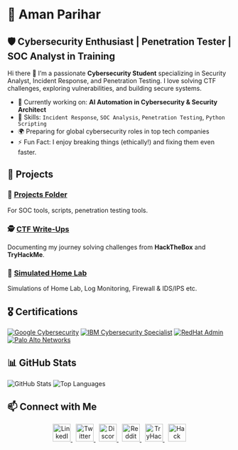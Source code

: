 # 🚀 Aman Parihar

## 🛡️ Cybersecurity Enthusiast | Penetration Tester | SOC Analyst in Training

Hi there 👋 I’m a passionate **Cybersecurity Student** specializing in Security Analyst, Incident Response, and Penetration Testing. I love solving CTF challenges, exploring vulnerabilities, and building secure systems.

- 🎯 Currently working on: **AI Automation in Cybersecurity & Security Architect**  
- 🔐 Skills: `Incident Response`, `SOC Analysis`, `Penetration Testing`, `Python Scripting`  
- 🌍 Preparing for global cybersecurity roles in top tech companies  
- ⚡ Fun Fact: I enjoy breaking things (ethically!) and fixing them even faster.



## 📂 Projects
### 🚨 [Projects Folder](https://github.com/yourproject)
For SOC tools, scripts, penetration testing tools.

### 🕵️ [CTF Write-Ups](https://github.com/yourCTFwriteups)
Documenting my journey solving challenges from **HackTheBox** and **TryHackMe**.

### 🧪 [Simulated Home Lab](https://github.com/yourmalwareanalysis)
Simulations of Home Lab, Log Monitoring, Firewall & IDS/IPS etc.

## 🎖️ Certifications
[![Google Cybersecurity](https://img.shields.io/badge/Google-Cybersecurity-blue?logo=google&logoColor=white)](https://www.coursera.org/account/accomplishments/specialization/TKA87KW647CS)
[![IBM Cybersecurity Specialist](https://img.shields.io/badge/IBM-Cybersecurity_Specialist-black?logo=ibm&logoColor=white)](https://www.coursera.org/account/accomplishments/specialization/TST8DKX96ZEC)
[![RedHat Admin](https://img.shields.io/badge/RedHat-Linux_Admin-red?logo=redhat&logoColor=white)](https://www.redhat.com/en/services/training-and-certification)
[![Palo Alto Networks](https://img.shields.io/badge/Palo_Alto-Cybersecurity_Specialization-orange?logo=paloaltonetworks&logoColor=white)](https://www.coursera.org/account/accomplishments/specialization/NPPMC48KEAGD)



## 📊 GitHub Stats

![GitHub Stats](https://github-readme-stats.vercel.app/api?username=CyberAmanX&show_icons=true&theme=radical)
![Top Languages](https://github-readme-stats.vercel.app/api/top-langs/?username=CyberAmanX&layout=compact&theme=radical)


## 📫 Connect with Me  

<p align="center">  
  <a href="https://linkedin.com/in/amanparihar-cybersecurity" target="_blank">
    <img src="https://cdn.jsdelivr.net/gh/devicons/devicon/icons/linkedin/linkedin-original.svg" alt="LinkedIn" width="40" height="40"/>
  </a>  
  &nbsp;
  <a href="https://twitter.com/yourhandle" target="_blank">
    <img src="https://cdn.jsdelivr.net/gh/devicons/devicon/icons/twitter/twitter-original.svg" alt="Twitter" width="40" height="40"/>
  </a>  
  &nbsp;
  <a href="https://discord.com/users/your-discord-id" target="_blank">
    <img src="https://cdn.jsdelivr.net/gh/devicons/devicon/icons/discord/discord-original.svg" alt="Discord" width="40" height="40"/>
  </a>  
  &nbsp;
  <a href="https://www.reddit.com/user/your-reddit-username" target="_blank">
    <img src="https://cdn.jsdelivr.net/gh/devicons/devicon/icons/reddit/reddit-original.svg" alt="Reddit" width="40" height="40"/>
  </a>  
  &nbsp;
  <a href="https://tryhackme.com/p/your-tryhackme-username" target="_blank">
    <img src="https://tryhackme-images.s3.amazonaws.com/THMlogo.png" alt="TryHackMe" width="40" height="40"/>
  </a>  
  &nbsp;
  <a href="https://app.hackthebox.com/profile/your-htb-id" target="_blank">
    <img src="https://www.hackthebox.com/images/logo-htb.svg" alt="Hack The Box" width="40" height="40"/>
  </a>  
</p>  


